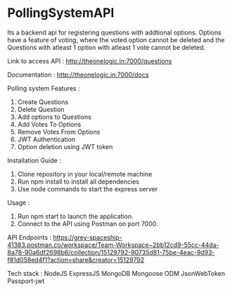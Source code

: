 # PollingSystemAPI
Its a backend api for registering questions with addtional options. Options have a feature of voting, where the voted option cannot be deleted and the Questions with atleast 1 option with atleast 1 vote cannot be deleted.

Link to access API : http://theonelogic.in:7000/questions

Documentation : http://theonelogic.in:7000/docs

Polling system Features :
  1. Create Questions
  2. Delete Question
  3. Add options to Questions
  4. Add Votes To Options
  5. Remove Votes From Options
  6. JWT Authentication
  7. Option deletion using JWT token


Installation Guide :
  1. Clone repository in your local/remote machine
  2. Run npm install to install all dependencies
  3. Use node commands to start the express server


Usage : 
  1. Run npm start to launch the application.
  2. Connect to the API using Postman on port 7000.
  
 
API Endpoints :
  https://grey-spaceship-41383.postman.co/workspace/Team-Workspace~2bb12cd9-55cc-44da-8a78-90a6df2698b6/collection/15129792-90735d81-75be-4eac-9d93-f81d058ed4f1?action=share&creator=15129792


Tech stack :
  NodeJS
  ExpressJS
  MongoDB
  Mongoose ODM
  JsonWebToken
  Passport-jwt
